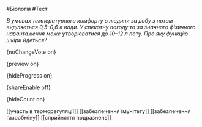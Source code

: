#Біологія #Тест

*В умовах температурного комфорту в людини за добу з потом виділяється 0,5–0,6 л води. У спекотну погоду та за значного фізичного навантаження може утворюватися до 10–12 л поту. Про яку функцію шкіри йдеться?*

{noChangeVote on}

{preview on}

{hideProgress on}

{shareEnable off}

{hideCount on}

[[участь в терморегуляції]]
[[забезпечення імунітету]]
[[забезпечення газообміну]]
[[сприйняття подразнень]]
